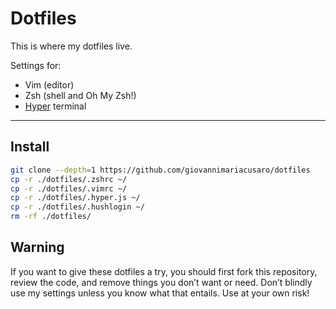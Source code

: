 # Dotfiles

This is where my dotfiles live.

Settings for:

- Vim (editor)
- Zsh (shell and Oh My Zsh!)
- [Hyper](https://hyper.is) terminal

---

## Install

```sh
git clone --depth=1 https://github.com/giovannimariacusaro/dotfiles
cp -r ./dotfiles/.zshrc ~/
cp -r ./dotfiles/.vimrc ~/
cp -r ./dotfiles/.hyper.js ~/
cp -r ./dotfiles/.hushlogin ~/
rm -rf ./dotfiles/
```

## Warning

If you want to give these dotfiles a try, you should first fork this repository, review the code, and remove things you don’t want or need. Don’t blindly use my settings unless you know what that entails. Use at your own risk!
